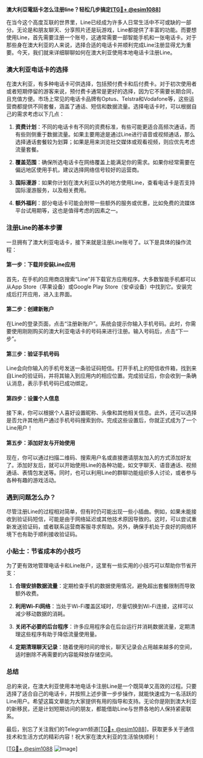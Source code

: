 **澳大利亞電話卡怎么注册line？轻松几步搞定[[TG💪+ @esim1088](https://t.me/s/esim1088)]**

在当今这个高度互联的世界里，Line已经成为许多人日常生活中不可或缺的一部分。无论是和朋友聊天、分享照片还是玩游戏，Line都提供了丰富的功能。而要想使用Line，首先需要注册一个账号，这通常需要一部智能手机和一张电话卡。对于那些身在澳大利亚的人来说，选择合适的电话卡并顺利完成Line注册显得尤为重要。今天，我们就来详细聊聊如何在澳大利亚使用本地电话卡注册Line。

### 澳大利亚电话卡的选择

在澳大利亚，有多种电话卡可供选择，包括预付费卡和后付费卡。对于初次使用者或者短期停留的游客来说，预付费卡通常是更好的选择，因为它不需要长期合同，且充值方便。市场上常见的电话卡品牌有Optus、Telstra和Vodafone等，这些运营商都提供不同套餐，涵盖了通话、短信和数据流量。选择电话卡时，可以根据自己的需求考虑以下几点：

1. **资费计划**：不同的电话卡有不同的资费标准，有些可能更适合高频次通话，而有些则侧重于数据流量。如果主要用途是通过Line进行语音或视频通话，那么选择通话套餐较为划算；如果是用来浏览社交媒体或观看视频，则应优先考虑流量套餐。
   
2. **覆盖范围**：确保所选电话卡在网络覆盖上能满足你的需求。如果你经常需要在偏远地区使用手机，建议选择网络信号较好的运营商。

3. **国际漫游**：如果你计划在澳大利亚以外的地方使用Line，查看电话卡是否支持国际漫游服务，以及相关费用。

4. **额外福利**：部分电话卡可能会附带一些额外的服务或优惠，比如免费的流媒体平台试用期等，这也是值得考虑的因素之一。

### 注册Line的基本步骤

一旦拥有了澳大利亚电话卡，接下来就是注册Line账号了。以下是具体的操作流程：

#### 第一步：下载并安装Line应用
首先，在手机的应用商店搜索“Line”并下载官方应用程序。大多数智能手机都可以从App Store（苹果设备）或Google Play Store（安卓设备）中找到它。安装完成后打开应用，进入主界面。

#### 第二步：创建新账户
在Line的登录页面，点击“注册新账户”。系统会提示你输入手机号码。此时，你需要使用刚刚购买的澳大利亚电话卡的号码来进行注册。输入号码后，点击“下一步”。

#### 第三步：验证手机号码
Line会向你输入的手机号发送一条验证码短信。打开手机上的短信收件箱，找到来自Line的验证码，并将其输入到应用内的相应位置。完成验证后，你会收到一条确认消息，表示手机号码已成功绑定。

#### 第四步：设置个人信息
接下来，你可以根据个人喜好设置昵称、头像和其他相关信息。此外，还可以选择是否允许其他用户通过手机号码搜索到你。完成这些设置后，你就正式成为了一个Line用户！

#### 第五步：添加好友与开始使用
现在，你可以通过扫描二维码、搜索用户名或直接邀请朋友加入的方式添加好友了。添加好友后，就可以开始使用Line的各种功能，如文字聊天、语音通话、视频通话、表情包发送等。同时，也可以利用Line的群聊功能组织多人讨论，或者参与各种有趣的游戏活动。

### 遇到问题怎么办？

尽管注册Line的过程相对简单，但有时仍可能出现一些小插曲。例如，如果未能接收到验证码短信，可能是由于网络延迟或其他技术原因导致的。这时，可以尝试重新发送验证码，或者联系运营商客服寻求帮助。另外，确保手机处于良好的网络环境下也有助于顺利接收验证码。

### 小贴士：节省成本的小技巧

为了更有效地管理电话卡和Line账户，这里有一些实用的小技巧可以帮助你节省开支：

1. **合理安排数据流量**：定期检查手机的数据使用情况，避免超出套餐限制而导致额外收费。
   
2. **利用Wi-Fi网络**：当处于Wi-Fi覆盖区域时，尽量切换到Wi-Fi连接，这样可以减少移动数据的消耗。

3. **关闭不必要的后台程序**：许多应用程序会在后台运行并消耗数据流量，定期清理这些程序有助于降低流量使用量。

4. **定期清理聊天记录**：随着使用时间的增长，聊天记录会占用越来越多的空间，适时删除不再需要的内容能释放存储空间。

### 总结

总的来说，在澳大利亚使用本地电话卡注册Line是一个既简单又高效的过程。只要选择了适合自己的电话卡，并按照上述步骤一步步操作，就能快速成为一名活跃的Line用户。希望这篇文章能为大家提供有用的指导和支持。无论你是刚到澳大利亚的新移民，还是计划短期访问的朋友，都能借助Line与世界各地的人保持紧密联系。

最后，别忘了关注我们的Telegram频道[[TG💪+ @esim1088](https://t.me/s/esim1088)]，获取更多关于通信技术和生活方式的精彩内容！祝大家在澳大利亚的生活愉快顺利！

[[TG💪+ @esim1088](https://t.me/s/esim1088) ![Image](https://i.postimg.cc/4NQfJmqS/Snipaste-2025-05-13-00-14-12.png)]